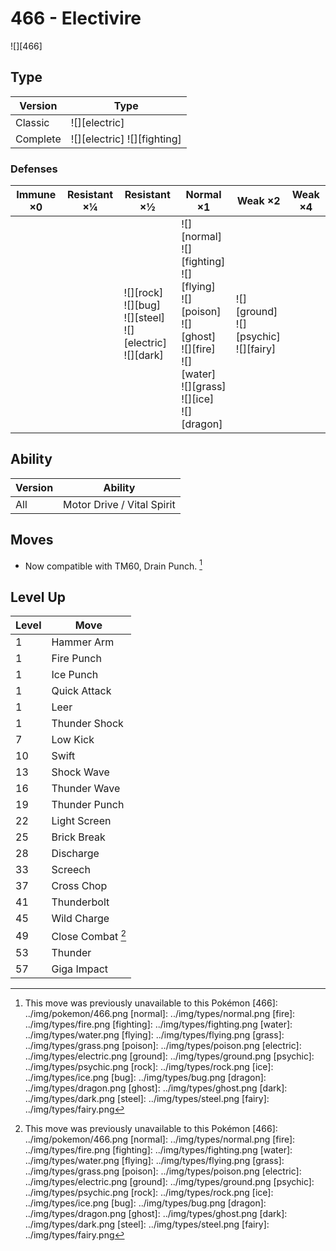 # 466 - Electivire
![][466]

## Type

Version  | Type
---      | ---
Classic  | ![][electric]
Complete | ![][electric]  ![][fighting]

### Defenses

Immune ×0 | Resistant ×¼ | Resistant ×½                                                          | Normal ×1                                                                                                                                        | Weak ×2                                       | Weak ×4
---       | ---          | ---                                                                   | ---                                                                                                                                              | ---                                           | ---
&nbsp;    | &nbsp;       | ![][rock]<br>![][bug]<br>![][steel]<br>![][electric]<br>![][dark]<br> | ![][normal]<br>![][fighting]<br>![][flying]<br>![][poison]<br>![][ghost]<br>![][fire]<br>![][water]<br>![][grass]<br>![][ice]<br>![][dragon]<br> | ![][ground]<br>![][psychic]<br>![][fairy]<br> | &nbsp;

## Ability

Version | Ability
---     | ---
All     | Motor Drive / Vital Spirit

## Moves

 - Now compatible with TM60, Drain Punch. [^1]

## Level Up

Level | Move
---   | ---
1     | Hammer Arm
1     | Fire Punch
1     | Ice Punch
1     | Quick Attack
1     | Leer
1     | Thunder Shock
7     | Low Kick
10    | Swift
13    | Shock Wave
16    | Thunder Wave
19    | Thunder Punch
22    | Light Screen
25    | Brick Break
28    | Discharge
33    | Screech
37    | Cross Chop
41    | Thunderbolt
45    | Wild Charge
49    | Close Combat [^1]
53    | Thunder
57    | Giga Impact

[^1]: This move was previously unavailable to this Pokémon
[466]: ../img/pokemon/466.png
[normal]: ../img/types/normal.png
[fire]: ../img/types/fire.png
[fighting]: ../img/types/fighting.png
[water]: ../img/types/water.png
[flying]: ../img/types/flying.png
[grass]: ../img/types/grass.png
[poison]: ../img/types/poison.png
[electric]: ../img/types/electric.png
[ground]: ../img/types/ground.png
[psychic]: ../img/types/psychic.png
[rock]: ../img/types/rock.png
[ice]: ../img/types/ice.png
[bug]: ../img/types/bug.png
[dragon]: ../img/types/dragon.png
[ghost]: ../img/types/ghost.png
[dark]: ../img/types/dark.png
[steel]: ../img/types/steel.png
[fairy]: ../img/types/fairy.png
